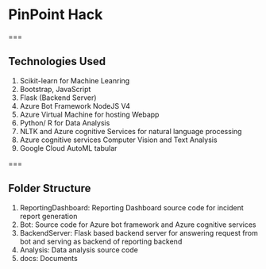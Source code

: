# PinPoint Hack

===

## Technologies Used

1. Scikit-learn for Machine Leanring 
2. Bootstrap, JavaScript
3. Flask (Backend Server)
4. Azure Bot Framework NodeJS V4
5. Azure Virtual Machine for hosting Webapp
6. Python/ R for Data Analysis
7. NLTK and Azure cognitive Services for natural language processing
8. Azure cognitive services Computer Vision and Text Analysis
9. Google Cloud AutoML tabular 

===

## Folder Structure 

1. ReportingDashboard: Reporting Dashboard source code for incident report generation
2. Bot: Source code for Azure bot framework and Azure cognitive services 
3. BackendServer: Flask based backend server for answering request from bot and serving as backend of reporting backend
4. Analysis: Data analysis source code 
5. docs: Documents
